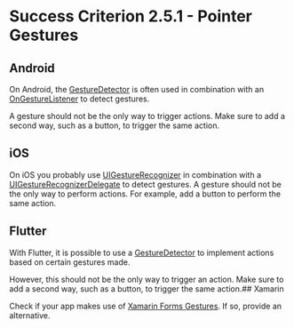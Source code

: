 # Success Criterion 2.5.1 - Pointer Gestures
## Android

On Android, the [GestureDetector](https://developer.android.com/reference/android/view/GestureDetector) is often used in combination with an [OnGestureListener](https://developer.android.com/reference/android/view/GestureDetector.OnGestureListener) to detect gestures.

A gesture should not be the only way to trigger actions. Make sure to add a second way, such as a button, to trigger the same action.
## iOS

On iOS you probably use [UIGestureRecognizer](https://developer.apple.com/documentation/uikit/uigesturerecognizer) in combination with a [UIGestureRecognizerDelegate](https://developer.apple.com/documentation/uikit/uigesturerecognizerdelegate) to detect gestures. A gesture should not be the only way to perform actions. For example, add a button to perform the same action.
## Flutter

With Flutter, it is possible to use a [GestureDetector](https://api.flutter.dev/flutter/widgets/GestureDetector-class.html) to implement actions based on certain gestures made.

However, this should not be the only way to trigger an action. Make sure to add a second way, such as a button, to trigger the same action.## Xamarin

Check if your app makes use of [Xamarin Forms Gestures](https://docs.microsoft.com/en-us/xamarin/xamarin-forms/app-fundamentals/gestures/). If so, provide an alternative.

